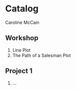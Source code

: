 # Catalog 

Caroline McCain

## Workshop

1. Line Plot
2. The Path of a Salesman Plot

## Project 1

1. ...
